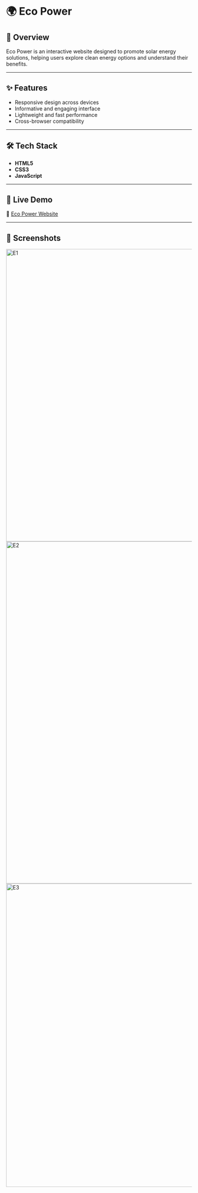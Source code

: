 # 🌍 Eco Power  

## 📖 Overview  
Eco Power is an interactive website designed to promote solar energy solutions, helping users explore clean energy options and understand their benefits.  

---

## ✨ Features  
- Responsive design across devices  
- Informative and engaging interface  
- Lightweight and fast performance  
- Cross-browser compatibility  

---

## 🛠 Tech Stack  
- **HTML5**  
- **CSS3**  
- **JavaScript**  

---

## 🚀 Live Demo  
🔗 [Eco Power Website](https://eco-power-team2.netlify.app/)  

---

## 📸 Screenshots  
<img width="1897" height="792" alt="E1" src="https://github.com/user-attachments/assets/b940a3f7-ff8c-4eae-8bd3-61ff982509c8" />
<img width="1893" height="927" alt="E2" src="https://github.com/user-attachments/assets/4169ae49-a836-42ae-8345-6e1e31bb35e0" />
<img width="1881" height="822" alt="E3" src="https://github.com/user-attachments/assets/1457fbae-cf6c-4113-b63a-749732bd26b0" />


```markdown

